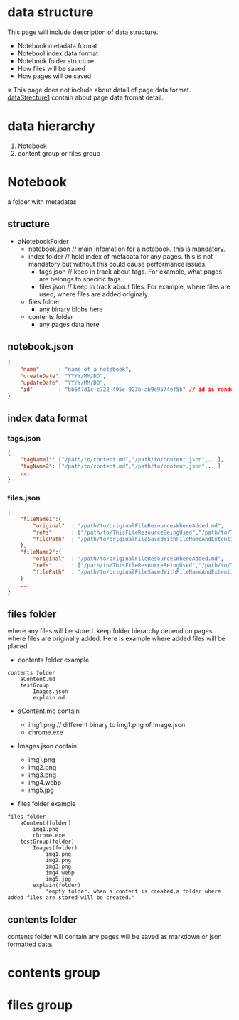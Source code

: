 # data structure
 This page will include description of data structure.

- Notebook metadata format
- Notebool index data format
- Notebook folder structure
- How files will be saved
- How pages will be saved  
  
 ※ This page does not include about detail of page data format. [dataStrecture1](./dataStrecture1.md) contain about page data fromat detail. 


# data hierarchy
1. Notebook
2. content group or files group

# Notebook
 a folder with metadatas

## structure
- aNotebookFolder
    - notebook.json // main infomation for a notebook. this is mandatory.
    - index folder  // hold index of metadata for any pages. this is not mandatory but without this could cause performance issues.
        - tags.json    // keep in track about tags. For example, what pages are belongs to specific tags.
        - files.json   // keep in track about files. For example, where files are used, where files are added originaly. 
    - files folder
        - any binary blobs here
    - contents folder
        - any pages data here

## notebook.json
```json
{
    "name"      : "name of a notebook",
    "createDate": "YYYY/MM/DD",
    "updateDate": "YYYY/MM/DD",
    "id"        : "bb6f7d1c-c722-495c-923b-ab9e9574ef5b" // id is random uuid
}
```

## index data format
### tags.json
```json
{
    "tagName1": ["/path/to/content.md","/path/to/content.json",...],
    "tagName2": ["/path/to/content.md","/path/to/content.json",...]
    ...
}
```

### files.json
```json
{
    "fileName1":{
        "original"  : "/path/to/originalFileResourcesWhereAdded.md",
        "refs"      : ["/path/to/ThisFileResourceBeingUsed","/path/to/ThisFileResourceBeingUsed1"...],
        "filePath"  : "/path/to/originalFileSavedWithFileNameAndExtention"
    },
    "fileName2":{
        "original"  : "/path/to/originalFileResourcesWhereAdded.md",
        "refs"      : ["/path/to/ThisFileResourceBeingUsed","/path/to/ThisFileResourceBeingUsed1"...],
        "filePath"  : "/path/to/originalFileSavedWithFileNameAndExtention"
    }
    ...
}
```

## files folder
 where any files will be stored. keep folder hierarchy depend on pages where files are originally added. Here is example where added files will be placed.

- contents folder example
```
contents folder
    aContent.md
    testGroup
        Images.json
        explain.md
```
- aContent.md contain
    - img1.png  // different binary to img1.png of Image.json 
    - chrome.exe

- Images.json contain
    - img1.png
    - img2.png
    - img3.png
    - img4.webp
    - img5.jpg

- files folder example
```
files folder
    aContent(folder)
        img1.png
        chrome.exe
    testGroup(folder)
        Images(folder)
            img1.png
            img2.png
            img3.png
            img4.webp
            img5.jpg
        explain(folder)
            "empty folder. when a content is created,a folder where added files are stored will be created."
```



## contents folder
 contents folder will contain any pages will be saved as markdown or json formatted data.






# contents group

# files group






